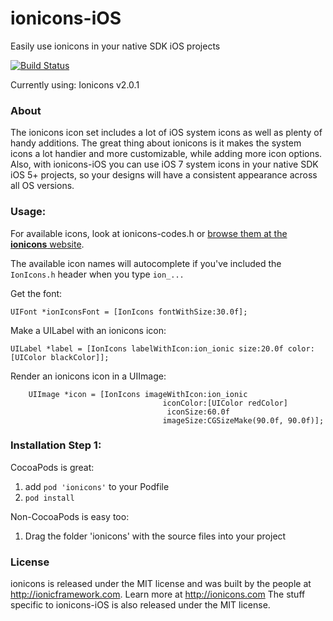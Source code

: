 # ionicons-iOS
Easily use ionicons in your native SDK iOS projects

[![Build Status](https://travis-ci.org/sweetmandm/ionicons-iOS.svg)](https://travis-ci.org/sweetmandm/ionicons-iOS)

Currently using: Ionicons v2.0.1

### About
The ionicons icon set includes a lot of iOS system icons as well as plenty of handy additions. The great thing about ionicons is it makes the system icons a lot handier and more customizable, while adding more icon options. Also, with ionicons-iOS you can use iOS 7 system icons in your native SDK iOS 5+ projects, so your designs will have a consistent appearance across all OS versions.

### Usage:

For available icons, look at ionicons-codes.h or [browse them at the **ionicons** website](http://ionicons.com).

The available icon names will autocomplete if you've included the `IonIcons.h` header when you type `ion_...`

Get the font:

    UIFont *ionIconsFont = [IonIcons fontWithSize:30.0f];

Make a UILabel with an ionicons icon:

    UILabel *label = [IonIcons labelWithIcon:ion_ionic size:20.0f color:[UIColor blackColor]];

Render an ionicons icon in a UIImage:

        UIImage *icon = [IonIcons imageWithIcon:ion_ionic
                                      iconColor:[UIColor redColor] 
                                       iconSize:60.0f 
                                      imageSize:CGSizeMake(90.0f, 90.0f)];


### Installation Step 1:

CocoaPods is great:

1. add `pod 'ionicons'` to your Podfile
2. `pod install`

Non-CocoaPods is easy too:

1. Drag the folder 'ionicons' with the source files into your project

### License
ionicons is released under the MIT license and was built by the people at http://ionicframework.com. Learn more at http://ionicons.com
The stuff specific to ionicons-iOS is also released under the MIT license.
